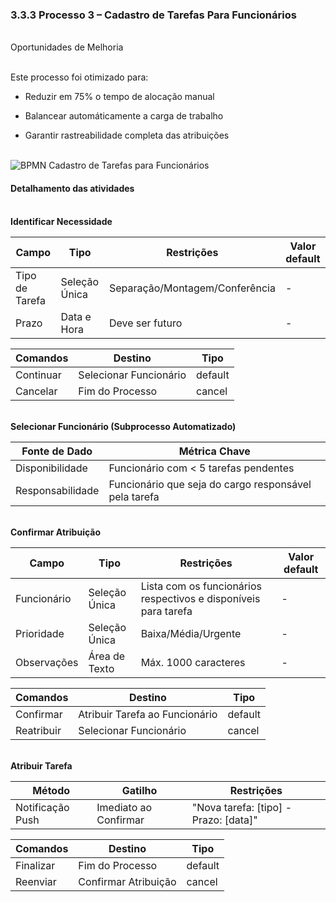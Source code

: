 ### 3.3.3 Processo 3 – Cadastro de Tarefas Para Funcionários

<br>Oportunidades de Melhoria<br>

<br>Este processo foi otimizado para:<br>

- Reduzir em 75% o tempo de alocação manual

- Balancear automáticamente a carga de trabalho

- Garantir rastreabilidade completa das atribuições


<br>![BPMN Cadastro de Tarefas para Funcionários](nullAinda)<br>


#### Detalhamento das atividades  

  <br>**Identificar Necessidade**<br>

| **Campo**       | **Tipo**         | **Restrições** | **Valor default** |
| ---             | ---              | ---            | ---               |
| Tipo de Tarefa  | Seleção Única    | Separação/Montagem/Conferência | -  |
| Prazo	          | Data e Hora      | Deve ser futuro |  -  |


| **Comandos**         |  **Destino**                   | **Tipo** |
| ---                  | ---                            | ---      |
| Continuar            | Selecionar Funcionário	 | default |
| Cancelar             | Fim do Processo  | cancel  |  




  <br>**Selecionar Funcionário (Subprocesso Automatizado)**<br>

|**Fonte de Dado**| **Métrica Chave**|
| ---             | ---              | 
| Disponibilidade | Funcionário com < 5 tarefas pendentes|      
| Responsabilidade | Funcionário que seja do cargo responsável pela tarefa|  




  <br>**Confirmar Atribuição**<br>

| **Campo**       | **Tipo**         | **Restrições** | **Valor default** |
| ---             | ---              | ---            | ---               |
| Funcionário    | Seleção Única	| Lista com os funcionários respectivos e disponíveis para tarefa | -  |
| Prioridade  | Seleção Única  | Baixa/Média/Urgente |  -  |
| Observações | Área de Texto  | Máx. 1000 caracteres|  -  |


| **Comandos**         |  **Destino**                   | **Tipo** |
| ---                  | ---                            | ---      |
| Confirmar            | Atribuir Tarefa ao Funcionário | default |
| Reatribuir           | Selecionar Funcionário         | cancel |  




 <br>**Atribuir Tarefa**<br>

| **Método**       | **Gatilho**         | **Restrições** |
| ---              | ---                 | ---            | 
| Notificação Push | Imediato ao Confirmar	| "Nova tarefa: [tipo] - Prazo: [data]" |  


| **Comandos**         |  **Destino**                   | **Tipo** |
| ---                  | ---                            | ---      |
| Finalizar            | Fim do Processo                | default  |
| Reenviar             | Confirmar Atribuição           | cancel   |


